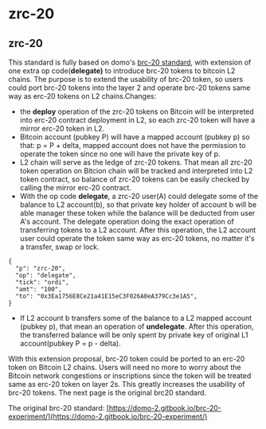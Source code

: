 # zrc-20

## zrc-20

This standard is fully based on domo's [brc-20 standard](https://domo-2.gitbook.io/brc-20-experiment/), with extension of one extra op code(**delegate)** to introduce brc-20 tokens to bitcoin L2 chains. The purpose is to extend the usability of brc-20 token, so users could port brc-20 tokens into the layer 2 and operate brc-20 tokens same way as erc-20 tokens on L2 chains.​Changes:

* the **deploy** operation of the zrc-20 tokens on Bitcoin will be interpreted into erc-20 contract deployment in L2, so each zrc-20 token will have a mirror erc-20 token in L2.
* Bitcoin account (pubkey P) will have a mapped account (pubkey p) so that: p = P + delta, mapped account does not have the permission to operate the token since no one will have the private key of p.
* L2 chain will serve as the ledge of zrc-20 tokens. That mean all zrc-20 token operation on Bitcion chain will be tracked and interpreted into L2 token contract, so balance of zrc-20 tokens can be easily checked by calling the mirror erc-20 contract.
* With the op code **delegate**, a zrc-20 user(A) could delegate some of the balance to L2 account(b), so that private key holder of account b will be able manager these token while the balance will be deducted from user A's account. The delegate operation doing the exact operation of transferring tokens to a L2 account. After this operation, the L2 account user could operate the token same way as erc-20 tokens, no matter it's a transfer, swap or lock.

```
{ 
  "p": "zrc-20",
  "op": "delegate",
  "tick": "ordi",
  "amt": "100",
  "to": "0x3Ea1756E8Ce21a41E15eC3F026A0eA379Cc3e1A5",
}
```

* If L2 account b transfers some of the balance to a L2 mapped account (pubkey p), that mean an operation of **undelegate**. After this operation, the transferred balance will be only spent by private key of original L1 account(pubkey P = p - delta).

​With this extension proposal, brc-20 token could be ported to an erc-20 token on Bitcoin L2 chains. Users will need no more to worry about the Bitcoin network congestions or inscriptions since the token will be treated same as erc-20 token on layer 2s. This greatly increases the usability of brc-20 tokens.​ The next page is the original brc20 standard.



The original brc-20 standard: [https://domo-2.gitbook.io/brc-20-experiment/](https://domo-2.gitbook.io/brc-20-experiment/)



